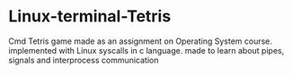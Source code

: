# Linux-terminal-Tetris
Cmd Tetris game made as an assignment on Operating System course. implemented with Linux syscalls in c language. made to learn about pipes, signals and interprocess communication
